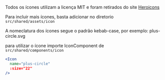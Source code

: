 Todos os ícones utilizam a licença MIT e foram retirados do site [Heroicons](https://heroicons.com)

Para incluir mais ícones, basta adicionar no diretorio ```src/shared/assets/icon```

A nomeclatura dos ícones segue o padrão kebab-case, por exemplo: plus-circle.svg

para utilizar o ícone importe IconComponent de ```src/shared/components/icon```

```jsx
<Icon
  name="plus-circle"
  :size="22"
/>
```